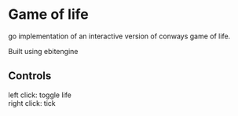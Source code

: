 # Game of life
go implementation of an interactive version of conways game of life.

Built using ebitengine

## Controls
left click: toggle life  
right click: tick
